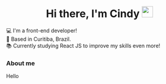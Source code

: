 <h1 align="center">Hi there, I'm Cindy <img src="https://raw.githubusercontent.com/kaueMarques/kaueMarques/master/hi.gif" width="30px"></h1>


:computer: I'm a front-end developer!    
:house_with_garden: Based in Curitiba, Brazil.   
:books: Currently studying React JS to improve my skills even more!   

<h3>About me</h3>
<p>Hello</p>









